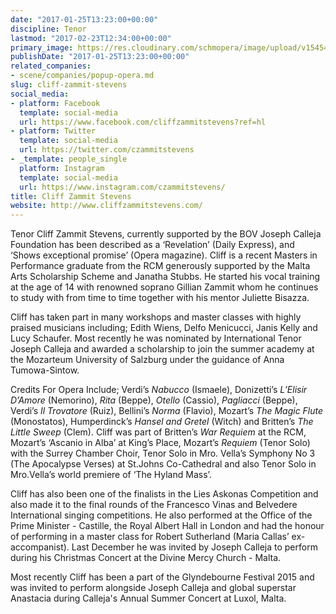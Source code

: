```yaml
---
date: "2017-01-25T13:23:00+00:00"
discipline: Tenor
lastmod: "2017-02-23T12:34:00+00:00"
primary_image: https://res.cloudinary.com/schmopera/image/upload/v1545409169/media/webhook-uploads/1485350598041/2017-01-25---Cliff-Zammitt-Stevens.jpg.jpg
publishDate: "2017-01-25T13:23:00+00:00"
related_companies:
- scene/companies/popup-opera.md
slug: cliff-zammit-stevens
social_media:
- platform: Facebook
  template: social-media
  url: https://www.facebook.com/cliffzammitstevens?ref=hl
- platform: Twitter
  template: social-media
  url: https://twitter.com/czammitstevens
- _template: people_single
  platform: Instagram
  template: social-media
  url: https://www.instagram.com/czammitstevens/
title: Cliff Zammit Stevens
website: http://www.cliffzammitstevens.com/
---
```


Tenor Cliff Zammit Stevens, currently supported by the BOV Joseph Calleja Foundation has been described as a ‘Revelation’ (Daily Express), and ‘Shows exceptional promise’ (Opera magazine). Cliff is a recent Masters in Performance graduate from the RCM generously supported by the Malta Arts Scholarship Scheme and Janatha Stubbs. He started his vocal training at the age of 14 with renowned soprano Gillian Zammit whom he continues to study with from time to time together with his mentor Juliette Bisazza.

Cliff has taken part in many workshops and master classes with highly praised musicians including; Edith Wiens, Delfo Menicucci, Janis Kelly and Lucy Schaufer. Most recently he was nominated by International Tenor Joseph Calleja and awarded a scholarship to join the summer academy at the Mozarteum University of Salzburg under the guidance of Anna Tumowa-Sintow.

 Credits For Opera Include; Verdi’s *Nabucco* (Ismaele), Donizetti’s *L’Elisir D’Amore* (Nemorino), *Rita* (Beppe), *Otello* (Cassio), *Pagliacci* (Beppe), Verdi’s *Il Trovatore* (Ruiz), Bellini’s *Norma* (Flavio), Mozart’s *The Magic Flute* (Monostatos), Humperdinck’s *Hansel and Gretel* (Witch) and Britten’s *The Little Sweep* (Clem). Cliff was part of Britten’s *War Requiem* at the RCM, Mozart’s ‘Ascanio in Alba’ at King’s Place, Mozart’s *Requiem* (Tenor Solo) with the Surrey Chamber Choir, Tenor Solo in Mro. Vella’s Symphony No 3 (The Apocalypse Verses) at St.Johns Co-Cathedral and also Tenor Solo in Mro.Vella’s world premiere of ‘The Hyland Mass’.

Cliff has also been one of the finalists in the Lies Askonas Competition and also made it to the final rounds of the Francesco Vinas and Belvedere International singing competitions. He also performed at the Office of the Prime Minister - Castille, the Royal Albert Hall in London and had the honour of performing in a master class for Robert Sutherland (Maria Callas’ ex- accompanist). Last December he was invited by Joseph Calleja to perform during his Christmas Concert at the Divine Mercy Church - Malta.

 Most recently Cliff has been a part of the Glyndebourne Festival 2015 and was invited to perform alongside Joseph Calleja and global superstar Anastacia during Calleja's Annual Summer Concert at Luxol, Malta.


